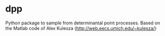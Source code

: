 # dpp
Python package to sample from determinantal point processes. Based on the Matlab code of Alex Kulesza (http://web.eecs.umich.edu/~kulesza/)
